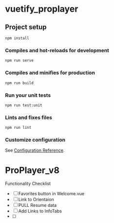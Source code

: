 # vuetify_proplayer

## Project setup
```
npm install
```

### Compiles and hot-reloads for development
```
npm run serve
```

### Compiles and minifies for production
```
npm run build
```

### Run your unit tests
```
npm run test:unit
```

### Lints and fixes files
```
npm run lint
```

### Customize configuration
See [Configuration Reference](https://cli.vuejs.org/config/).
# ProPlayer_v8

Functionality Checklist
- [ ] Favorites button in Welcome.vue
- [ ] Link to Orientaion
- [ ] PULL Resume data
- [ ] Add Links to InfoTabs
- [ ] 